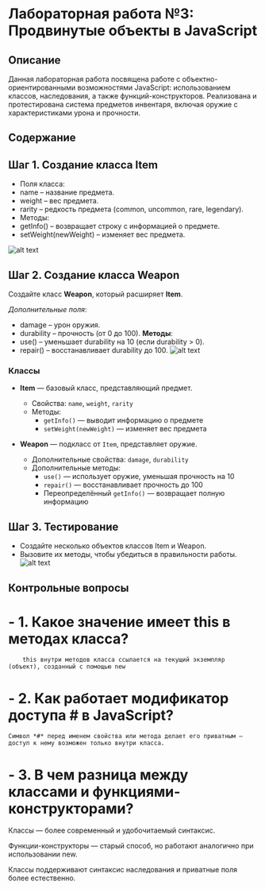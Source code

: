 # Лабораторная работа №3: Продвинутые объекты в JavaScript

##  Описание

Данная лабораторная работа посвящена работе с объектно-ориентированными возможностями JavaScript: использованием классов, наследования, а также функций-конструкторов. Реализована и протестирована система предметов инвентаря, включая оружие с характеристиками урона и прочности.

##  Содержание
## Шаг 1. Создание класса Item
- Поля класса:
- name – название предмета.
- weight – вес предмета.
- rarity – редкость предмета (common, uncommon, rare, legendary).
- Методы:
- getInfo() – возвращает строку с информацией о предмете.
- setWeight(newWeight) – изменяет вес предмета.

![alt text](image-3.png)

## Шаг 2. Создание класса Weapon
Создайте класс **Weapon**, который расширяет **Item**.

*Дополнительные поля*:
- damage – урон оружия.
- durability – прочность (от 0 до 100).
**Методы**:
- use() – уменьшает durability на 10 (если durability > 0).
- repair() – восстанавливает durability до 100.
![alt text](image-4.png)
### Классы

- **Item** — базовый класс, представляющий предмет.
  - Свойства: `name`, `weight`, `rarity`
  - Методы:
    - `getInfo()` — выводит информацию о предмете
    - `setWeight(newWeight)` — изменяет вес предмета

- **Weapon** — подкласс от `Item`, представляет оружие.
  - Дополнительные свойства: `damage`, `durability`
  - Дополнительные методы:
    - `use()` — использует оружие, уменьшая прочность на 10
    - `repair()` — восстанавливает прочность до 100
    - Переопределённый `getInfo()` — возвращает полную информацию
## Шаг 3. Тестирование
- Создайте несколько объектов классов Item и Weapon.
- Вызовите их методы, чтобы убедиться в правильности работы.
![alt text](image-5.png)


## Контрольные вопросы
# - 1. Какое значение имеет this в методах класса?
        
        this внутри методов класса ссылается на текущий экземпляр (объект), созданный с помощью new

# - 2.  Как работает модификатор доступа # в JavaScript?

    Символ *#* перед именем свойства или метода делает его приватным — доступ к нему возможен только внутри класса.

# - 3. В чем разница между классами и функциями-конструкторами?

Классы — более современный и удобочитаемый синтаксис.

Функции-конструкторы — старый способ, но работают аналогично при использовании new.

Классы поддерживают синтаксис наследования и приватные поля более естественно.
